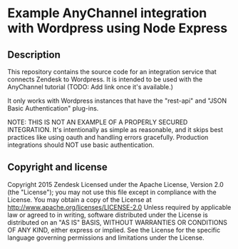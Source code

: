 # Example AnyChannel integration with Wordpress using Node Express

## Description
This repository contains the source code for an integration service that connects
Zendesk to Wordpress.  It is intended to be used with the AnyChannel tutorial
(TODO: Add link once it's available.)

It only works with Wordpress instances that have the "rest-api" and "JSON Basic Authentication"
plug-ins.

NOTE: THIS IS NOT AN EXAMPLE OF A PROPERLY SECURED INTEGRATION.  It's intentionally as simple as reasonable, and it skips best practices like using oauth and handling errors gracefully.  Production integrations should NOT use basic authentication.

## Copyright and license
Copyright 2015 Zendesk
Licensed under the Apache License, Version 2.0 (the "License"); you may not use this file except in compliance with the License.
You may obtain a copy of the License at
http://www.apache.org/licenses/LICENSE-2.0
Unless required by applicable law or agreed to in writing, software distributed under the License is distributed on an "AS IS" BASIS, WITHOUT WARRANTIES OR CONDITIONS OF ANY KIND, either express or implied. See the License for the specific language governing permissions and limitations under the License.
